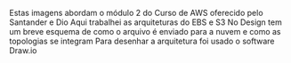 Estas imagens abordam o módulo 2 do Curso de AWS oferecido pelo Santander e Dio
Aqui trabalhei as arquiteturas do EBS e S3
No Design tem um breve esquema de como o arquivo é enviado para a nuvem e como as topologias se integram
Para desenhar a arquitetura foi usado o software Draw.io
